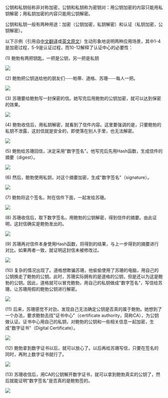 公钥和私钥俗称非对称加密，公钥和私钥称为密钥对：用公钥加密的内容只能用私钥解密；用私钥加密的内容只能用公钥解密。

公钥和私钥一般有两种用途：加密（公钥加密，私钥解密）和认证（私钥加密，公钥解密）。

以下示例（引用自[中文翻译](http://www.cnblogs.com/shijingjing07/p/5965792.html)或[英文原文](http://www.youdzone.com/signature.html)）生动形象地说明两种应用场景，其中1-4是加密过程，5-9是认证过程，而10-12解释了认证中心的必要性：

\(1\) 鲍勃有两把钥匙，一把是公钥，另一把是私钥

![](/assets/f1.png)

\(2\) 鲍勃把公钥送给他的朋友们----帕蒂、道格、苏珊----每人一把。

![](/assets/f2.png)

\(3\) 苏珊要给鲍勃写一封保密的信。她写完后用鲍勃的公钥加密，就可以达到保密的效果。

![](/assets/f3.png)

\(4\) 鲍勃收信后，用私钥解密，就看到了信件内容。这里要强调的是，只要鲍勃的私钥不泄露，这封信就是安全的，即使落在别人手里，也无法解密。

![](/assets/f4.png)

\(5\) 鲍勃给苏珊回信，决定采用"数字签名"。他写完后先用Hash函数，生成信件的摘要（digest）。

![](/assets/f5.png)

\(6\) 然后，鲍勃使用私钥，对这个摘要加密，生成"数字签名"（signature）。

![](/assets/f6.png)

\(7\) 鲍勃将这个签名，附在信件下面，一起发给苏珊。

![](/assets/f7.png)

\(8\) 苏珊收信后，取下数字签名，用鲍勃的公钥解密，得到信件的摘要。由此证明，这封信确实是鲍勃发出的。

![](/assets/f8.png)

\(9\) 苏珊再对信件本身使用Hash函数，将得到的结果，与上一步得到的摘要进行对比。如果两者一致，就证明这封信未被修改过。

![](/assets/f9.png)

\(10\) 复杂的情况出现了。道格想欺骗苏珊，他偷偷使用了苏珊的电脑，用自己的公钥换走了鲍勃的公钥。此时，苏珊实际拥有的是道格的公钥，但是还以为这是鲍勃的公钥。因此，道格就可以冒充鲍勃，用自己的私钥做成"数字签名"，写信给苏珊，让苏珊用假的鲍勃公钥进行解密。

![](/assets/f10.png)

\(11\) 后来，苏珊感觉不对劲，发现自己无法确定公钥是否真的属于鲍勃。她想到了一个办法，要求鲍勃去找"证书中心"（certificate authority，简称CA），为公钥做认证。证书中心用自己的私钥，对鲍勃的公钥和一些相关信息一起加密，生成"数字证书"（Digital Certificate）。

![](/assets/f11.png)

\(12\) 鲍勃拿到数字证书以后，就可以放心了。以后再给苏珊写信，只要在签名的同时，再附上数字证书就行了。

![](/assets/f12.png)

\(13\) 苏珊收信后，用CA的公钥解开数字证书，就可以拿到鲍勃真实的公钥了，然后就能证明"数字签名"是否真的是鲍勃签的。

![](/assets/f13.png)

